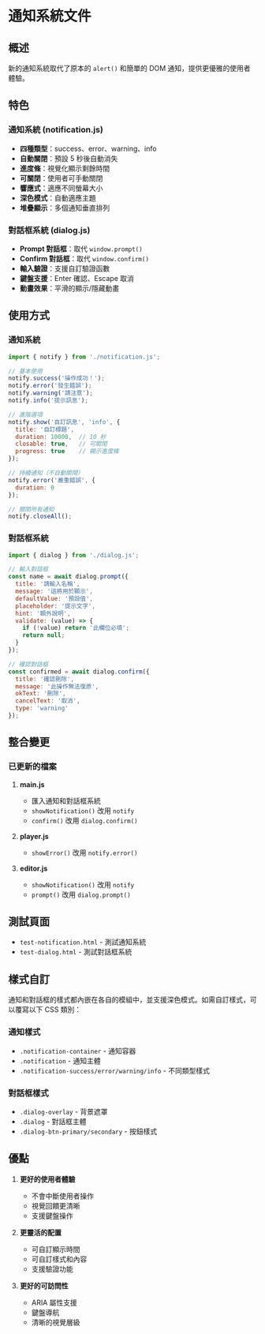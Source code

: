 # 通知系統文件

## 概述

新的通知系統取代了原本的 `alert()` 和簡單的 DOM 通知，提供更優雅的使用者體驗。

## 特色

### 通知系統 (notification.js)
- **四種類型**：success、error、warning、info
- **自動關閉**：預設 5 秒後自動消失
- **進度條**：視覺化顯示剩餘時間
- **可關閉**：使用者可手動關閉
- **響應式**：適應不同螢幕大小
- **深色模式**：自動適應主題
- **堆疊顯示**：多個通知垂直排列

### 對話框系統 (dialog.js)
- **Prompt 對話框**：取代 `window.prompt()`
- **Confirm 對話框**：取代 `window.confirm()`
- **輸入驗證**：支援自訂驗證函數
- **鍵盤支援**：Enter 確認、Escape 取消
- **動畫效果**：平滑的顯示/隱藏動畫

## 使用方式

### 通知系統

```javascript
import { notify } from './notification.js';

// 基本使用
notify.success('操作成功！');
notify.error('發生錯誤');
notify.warning('請注意');
notify.info('提示訊息');

// 進階選項
notify.show('自訂訊息', 'info', {
  title: '自訂標題',
  duration: 10000,  // 10 秒
  closable: true,   // 可關閉
  progress: true    // 顯示進度條
});

// 持續通知（不自動關閉）
notify.error('嚴重錯誤', {
  duration: 0
});

// 關閉所有通知
notify.closeAll();
```

### 對話框系統

```javascript
import { dialog } from './dialog.js';

// 輸入對話框
const name = await dialog.prompt({
  title: '請輸入名稱',
  message: '這將用於顯示',
  defaultValue: '預設值',
  placeholder: '提示文字',
  hint: '額外說明',
  validate: (value) => {
    if (!value) return '此欄位必填';
    return null;
  }
});

// 確認對話框
const confirmed = await dialog.confirm({
  title: '確認刪除',
  message: '此操作無法復原',
  okText: '刪除',
  cancelText: '取消',
  type: 'warning'
});
```

## 整合變更

### 已更新的檔案
1. **main.js**
   - 匯入通知和對話框系統
   - `showNotification()` 改用 `notify`
   - `confirm()` 改用 `dialog.confirm()`

2. **player.js**
   - `showError()` 改用 `notify.error()`

3. **editor.js**
   - `showNotification()` 改用 `notify`
   - `prompt()` 改用 `dialog.prompt()`

## 測試頁面

- `test-notification.html` - 測試通知系統
- `test-dialog.html` - 測試對話框系統

## 樣式自訂

通知和對話框的樣式都內嵌在各自的模組中，並支援深色模式。如需自訂樣式，可以覆寫以下 CSS 類別：

### 通知樣式
- `.notification-container` - 通知容器
- `.notification` - 通知主體
- `.notification-success/error/warning/info` - 不同類型樣式

### 對話框樣式
- `.dialog-overlay` - 背景遮罩
- `.dialog` - 對話框主體
- `.dialog-btn-primary/secondary` - 按鈕樣式

## 優點

1. **更好的使用者體驗**
   - 不會中斷使用者操作
   - 視覺回饋更清晰
   - 支援鍵盤操作

2. **更靈活的配置**
   - 可自訂顯示時間
   - 可自訂樣式和內容
   - 支援驗證功能

3. **更好的可訪問性**
   - ARIA 屬性支援
   - 鍵盤導航
   - 清晰的視覺層級
